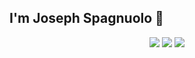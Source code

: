 ## I'm Joseph Spagnuolo 👋

<div align="center">
  <img src="https://github-profile-summary-cards.vercel.app/api/cards/profile-details?username=josephspagnuolo&theme=transparent" />
  <img src="https://github-readme-stats.vercel.app/api?username=josephspagnuolo&show_icons=true&theme=transparent&hide_rank=true&custom_title=My%20GitHub%20Stats&hide_border=true&show=prs_merged&hide=contribs" />
  <img src="https://github-readme-streak-stats.herokuapp.com/?user=josephspagnuolo&hide_border=true&card_width=338&theme=transparent" />
</div>